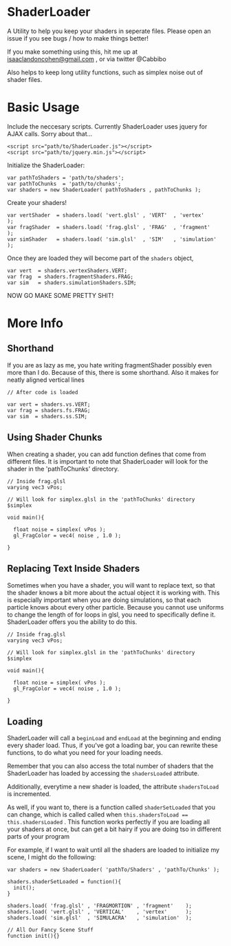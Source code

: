 ShaderLoader
=====

A Utility to help you keep your shaders in seperate files. 
Please open an issue if you see bugs / how to make things better!

If you make something using this, hit me up at isaaclandoncohen@gmail.com , or via twitter @Cabbibo

Also helps to keep long utility functions, such as simplex noise
out of shader files.

Basic Usage
=====

Include the neccesary scripts. Currently ShaderLoader uses jquery for AJAX calls. Sorry about that...

```
<script src="path/to/ShaderLoader.js"></script>
<script src="path/to/jquery.min.js"></script>
```

Initialize the ShaderLoader:

```
var pathToShaders = 'path/to/shaders';
var pathToChunks  = 'path/to/chunks';
var shaders = new ShaderLoader( pathToShaders , pathToChunks );
```

Create your shaders!

```
var vertShader  = shaders.load( 'vert.glsl' , 'VERT'  , 'vertex'      );
var fragShader  = shaders.load( 'frag.glsl' , 'FRAG'  , 'fragment'    );
var simShader   = shaders.load( 'sim.glsl'  , 'SIM'   , 'simulation'  );
```


Once they are loaded they will become part of the `shaders` object,

```
var vert  = shaders.vertexShaders.VERT;
var frag  = shaders.fragmentShaders.FRAG;
var sim   = shaders.simulationShaders.SIM;
```

NOW GO MAKE SOME PRETTY SHIT!

More Info
=====

Shorthand
----

If you are as lazy as me, you hate writing fragmentShader possibly even more than I do. Because of this, there is some shorthand. Also it makes for neatly aligned vertical lines

```
// After code is loaded

var vert = shaders.vs.VERT;
var frag = shaders.fs.FRAG;
var sim  = shaders.ss.SIM;

```


Using Shader Chunks
----

When creating a shader, you can add function defines that come from different files. It is important to note that ShaderLoader will look for the shader in the 'pathToChunks' directory. 

```
// Inside frag.glsl
varying vec3 vPos;

// Will look for simplex.glsl in the 'pathToChunks' directory
$simplex

void main(){

  float noise = simplex( vPos );
  gl_FragColor = vec4( noise , 1.0 );

}
```

Replacing Text Inside Shaders
----

Sometimes when you have a shader, you will want to replace text, so that the shader knows a bit more about the actual object it is working with. This is especially important when you are doing simulations, so that each particle knows about every other particle. Because you cannot use uniforms to change the length of for loops in glsl, you need to specifically define it. ShaderLoader offers you the ability to do this.

```
// Inside frag.glsl
varying vec3 vPos;

// Will look for simplex.glsl in the 'pathToChunks' directory
$simplex

void main(){

  float noise = simplex( vPos );
  gl_FragColor = vec4( noise , 1.0 );

}
```



Loading
----

ShaderLoader will call a `beginLoad` and `endLoad` at the beginning and ending 
every shader load. Thus, if you've got a loading bar, you can rewrite these
functions, to do what you need for your loading needs.

Remember that you can also access the total number of shaders that the ShaderLoader 
has loaded by accessing the `shadersLoaded` attribute.

Additionally, everytime a new shader is loaded, the attribute `shadersToLoad` is incremented.

As well, if you want to, there is a function called `shaderSetLoaded` that you can change, 
which is called called when `this.shadersToLoad == this.shadersLoaded` .
This function works perfectly if you are loading all your shaders at once, but can get a bit hairy
if you are doing tso in different parts of your program

For example, if I want to wait until all the shaders are loaded to initialize my scene, I might do the following:

```
var shaders = new ShaderLoader( 'pathTo/Shaders' , 'pathTo/Chunks' );

shaders.shaderSetLoaded = function(){
  init();
}

shaders.load( 'frag.glsl' , 'FRAGMORTION' , 'fragment'    );
shaders.load( 'vert.glsl' , 'VERTICAL'    , 'vertex'      );
shaders.load( 'sim.glsl'  , 'SIMULACRA'   , 'simulation'  );

// All Our Fancy Scene Stuff
function init(){}
```
